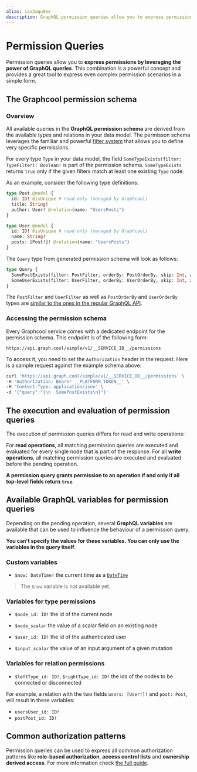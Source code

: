 ```yaml
---
alias: iox3aqu0ee
description: GraphQL permission queries allow you to express permissions by leveraging the power of GraphQL queries. This is a simple and powerful combination.
---
```


# Permission Queries

Permission queries allow you to **express permissions by leveraging the power of GraphQL queries**. This combination is a powerful concept and provides a great tool to express even complex permission scenarios in a simple form.

## The Graphcool permission schema

<!-- PERMISSION_EXAMPLES -->

### Overview

All available queries in the **GraphQL permission schema** are derived from the available types and relations in your data model. The permisson schema leverages the familiar and powerful [filter system](!alias-nia9nushae#filtering-by-field) that allows you to define very specific permissions.

For every type `Type` in your data model, the field `SomeTypeExists(filter: TypeFilter): Boolean!` is part of the permission schema. `SomeTypeExists` returns `true` only if the given filters match at least one existing `Type` node.

As an example, consider the following type definitions:

```graphql
type Post @model {
  id: ID! @isUnique # read-only (managed by Graphcool)
  title: String!
  author: User! @relation(name: "UsersPosts") 
}

type User @model {
  id: ID! @isUnique # read-only (managed by Graphcool)
  name: String!
  posts: [Post!]! @relation(name: "UsersPosts") 
}
```

The `Query` type from generated permission schema will look as follows:

```graphql
type Query {
  SomePostExists(filter: PostFilter, orderBy: PostOrderBy, skip: Int, after: String, before: String, first: Int, last: Int): Boolean!
  SomeUserExists(filter: UserFilter, orderBy: UserOrderBy, skip: Int, after: String, before: String, first: Int, last: Int): Boolean!
}
```

The `PostFilter` and `UserFilter` as well as `PostOrderBy` and `UserOrderBy` types are [similar to the ones in the regular GraphQL API](!alias-nia9nushae#explore-available-filter-criteria).

### Accessing the permission schema

Every Graphcool service comes with a dedicated endpoint for the permission schema. This endpoint is of the following form:

```
https://api.graph.cool/simple/v1/__SERVICE_ID__/permissions
```

To access it, you need to set the `Authorization` header in the request. Here is a sample request against the example schema above:

```sh
curl 'https://api.graph.cool/simple/v1/__SERVICE_ID__/permissions' \
-H 'Authorization: Bearer __PLATFORM_TOKEN__' \
-H 'Content-Type: application/json' \
-d '{"query":"{\n  SomePostExists\n}"}' 
```

## The execution and evaluation of permission queries

The execution of permission queries differs for read and write operations:

For **read operations**, all matching permission queries are executed and evaluated for every single node that is part of the response. For all **write operations**, all matching permission queries are executed and evaluated before the pending operation.

**A permission query grants permission to an operation if and only if all top-level fields return `true`**.

## Available GraphQL variables for permission queries

Depending on the pending operation, several **GraphQL variables** are available that can be used to influence the behaviour of a permission query.

**You can't specify the values for these variables. You can only use the variables in the query itself**.

### Custom variables

* `$now: DateTime!` the current time as a [`DateTime`](!alias-teizeit5se#datetime)

> The `$now` variable is not available yet.

### Variables for type permissions

* `$node_id: ID!` the id of the current node
* `$node_scalar` the value of a scalar field on an existing node

* `$user_id: ID!` the id of the authenticated user
* `$input_scalar` the value of an input argument of a given mutation

### Variables for relation permissions

* `$leftType_id: ID!`, `$rightType_id: ID!` the ids of the nodes to be connected or disconnected

For example, a relation with the two fields `users: [User!]!` and `post: Post`, will result in these variables:

* `usersUser_id: ID!`
* `postPost_id: ID!`

## Common authorization patterns

Permission queries can be used to express all common authorization patterns like **role-based authorization**, **access control lists** and **ownership derived access**. For more information check [the full guide](!alias-miesho4goo).



